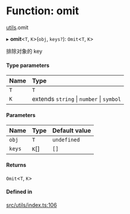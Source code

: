 # Function: omit

[utils](../modules/utils.md).omit

▸ **omit**\<`T`, `K`\>(`obj`, `keys?`): `Omit`\<`T`, `K`\>

排除对象的 key

#### Type parameters

| Name | Type |
| :------ | :------ |
| `T` | `T` |
| `K` | extends `string` \| `number` \| `symbol` |

#### Parameters

| Name | Type | Default value |
| :------ | :------ | :------ |
| `obj` | `T` | `undefined` |
| `keys` | `K`[] | `[]` |

#### Returns

`Omit`\<`T`, `K`\>

#### Defined in

[src/utils/index.ts:106](https://github.com/sakitam-gis/vis-engine/blob/master/src/utils/index.ts#L106)
